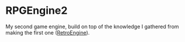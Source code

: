 # RPGEngine2
My second game engine, build on top of the knowledge I gathered from making the first one ([RetroEngine](https://github.com/krestenlaust/RetroEngine)).

